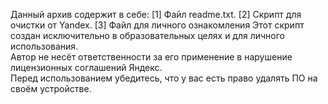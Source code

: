 Данный архив содержит в себе: [1] Файл readme.txt. [2] Скрипт для очистки от Yandex. [3] Файл для личного ознакомления
Этот скрипт создан исключительно в образовательных целях и для личного использования.  
Автор не несёт ответственности за его применение в нарушение лицензионных соглашений Яндекс.  
Перед использованием убедитесь, что у вас есть право удалять ПО на своём устройстве.  

